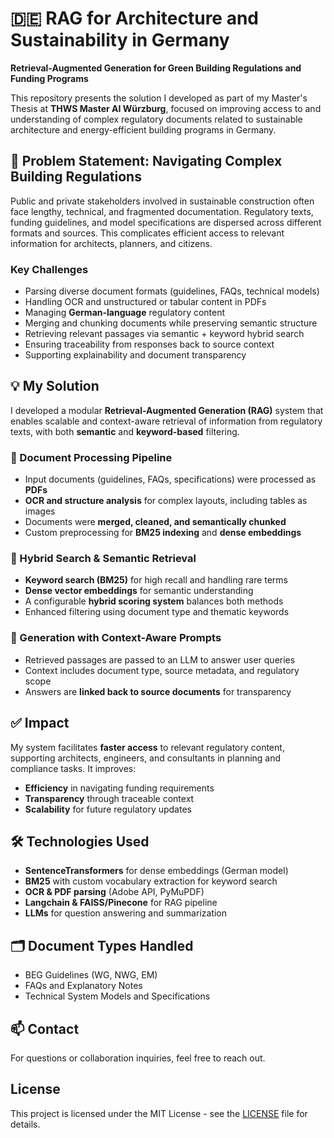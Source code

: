 # 🇩🇪 RAG for Architecture and Sustainability in Germany  
**Retrieval-Augmented Generation for Green Building Regulations and Funding Programs**

This repository presents the solution I developed as part of my Master's Thesis at **THWS Master AI Würzburg**, focused on improving access to and understanding of complex regulatory documents related to sustainable architecture and energy-efficient building programs in Germany.

## 🧠 Problem Statement: Navigating Complex Building Regulations

Public and private stakeholders involved in sustainable construction often face lengthy, technical, and fragmented documentation. Regulatory texts, funding guidelines, and model specifications are dispersed across different formats and sources. This complicates efficient access to relevant information for architects, planners, and citizens.

### Key Challenges

- Parsing diverse document formats (guidelines, FAQs, technical models)
- Handling OCR and unstructured or tabular content in PDFs
- Managing **German-language** regulatory content
- Merging and chunking documents while preserving semantic structure
- Retrieving relevant passages via semantic + keyword hybrid search
- Ensuring traceability from responses back to source context
- Supporting explainability and document transparency

## 💡 My Solution

I developed a modular **Retrieval-Augmented Generation (RAG)** system that enables scalable and context-aware retrieval of information from regulatory texts, with both **semantic** and **keyword-based** filtering.

### 🧾 Document Processing Pipeline

- Input documents (guidelines, FAQs, specifications) were processed as **PDFs**
- **OCR and structure analysis** for complex layouts, including tables as images
- Documents were **merged, cleaned, and semantically chunked**
- Custom preprocessing for **BM25 indexing** and **dense embeddings**

### 🔎 Hybrid Search & Semantic Retrieval

- **Keyword search (BM25)** for high recall and handling rare terms
- **Dense vector embeddings** for semantic understanding
- A configurable **hybrid scoring system** balances both methods
- Enhanced filtering using document type and thematic keywords

### 🧠 Generation with Context-Aware Prompts

- Retrieved passages are passed to an LLM to answer user queries
- Context includes document type, source metadata, and regulatory scope
- Answers are **linked back to source documents** for transparency

## ✅ Impact

My system facilitates **faster access** to relevant regulatory content, supporting architects, engineers, and consultants in planning and compliance tasks. It improves:
- **Efficiency** in navigating funding requirements
- **Transparency** through traceable context
- **Scalability** for future regulatory updates

## 🛠️ Technologies Used

- **SentenceTransformers** for dense embeddings (German model)
- **BM25** with custom vocabulary extraction for keyword search
- **OCR & PDF parsing** (Adobe API, PyMuPDF)
- **Langchain & FAISS/Pinecone** for RAG pipeline
- **LLMs** for question answering and summarization

## 🗂️ Document Types Handled

- BEG Guidelines (WG, NWG, EM)
- FAQs and Explanatory Notes
- Technical System Models and Specifications

## 📫 Contact

For questions or collaboration inquiries, feel free to reach out.
## License
This project is licensed under the MIT License - see the [LICENSE](LICENSE) file for details.
